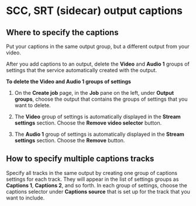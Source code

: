 # SCC, SRT \(sidecar\) output captions<a name="scc-srt-output-captions"></a>

## Where to specify the captions<a name="where-scc-srt-output-captions"></a>

Put your captions in the same output group, but a different output from your video\.

After you add captions to an output, delete the **Video** and **Audio 1** groups of settings that the service automatically created with the output\.

**To delete the Video and Audio 1 groups of settings**

1. On the **Create job** page, in the **Job** pane on the left, under **Output groups**, choose the output that contains the groups of settings that you want to delete\.

1. The **Video** group of settings is automatically displayed in the **Stream settings** section\. Choose the **Remove video selector** button\.

1. The **Audio 1** group of settings is automatically displayed in the **Stream settings** section\. Choose the **Remove** button\.

## How to specify multiple captions tracks<a name="multilang-scc-srt-output-captions"></a>

Specify all tracks in the same output by creating one group of captions settings for each track\. They will appear in the list of settings groups as **Captions 1**, **Captions 2**, and so forth\. In each group of settings, choose the captions selector under **Captions source** that is set up for the track that you want to include\.